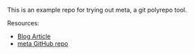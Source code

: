 This is an example repo for trying out meta, a git polyrepo tool.

Resources:
- [Blog Article](https://patrickleet.medium.com/mono-repo-or-multi-repo-why-choose-one-when-you-can-have-both-e9c77bd0c668)
- [meta GitHub repo](https://github.com/mateodelnorte/meta)
